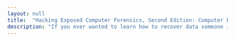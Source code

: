 ```yaml
---
layout: null
title:  "Hacking Exposed Computer Forensics, Second Edition: Computer Forensics Secrets & Solutions"
description: "If you ever wanted to learn how to recover data someone is trying to hide, you should read this book. It covers how to retrieve deleted data from hard drives, view your victim's internet history to see where they have been online, and unencrypt passwords that have been hidden with asterisk stars (encrypted passwords that look like this: ******)."
---
```

